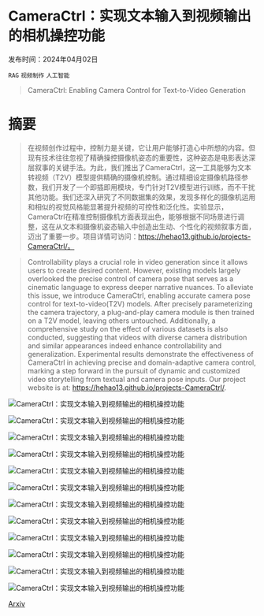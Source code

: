 # CameraCtrl：实现文本输入到视频输出的相机操控功能

发布时间：2024年04月02日

`RAG` `视频制作` `人工智能`

> CameraCtrl: Enabling Camera Control for Text-to-Video Generation

# 摘要

> 在视频创作过程中，控制力是关键，它让用户能够打造心中所想的内容。但现有技术往往忽视了精确操控摄像机姿态的重要性，这种姿态是电影表达深层叙事的关键手法。为此，我们推出了CameraCtrl，这一工具能够为文本转视频（T2V）模型提供精确的摄像机控制。通过精细设定摄像机路径参数，我们开发了一个即插即用模块，专门针对T2V模型进行训练，而不干扰其他功能。我们还深入研究了不同数据集的效果，发现多样化的摄像机运用和相似的视觉风格能显著提升视频的可控性和泛化性。实验显示，CameraCtrl在精准控制摄像机方面表现出色，能够根据不同场景进行调整，这在从文本和摄像机姿态输入中创造出生动、个性化的视频叙事方面，迈出了重要一步。项目详情可访问：https://hehao13.github.io/projects-CameraCtrl/。

> Controllability plays a crucial role in video generation since it allows users to create desired content. However, existing models largely overlooked the precise control of camera pose that serves as a cinematic language to express deeper narrative nuances. To alleviate this issue, we introduce CameraCtrl, enabling accurate camera pose control for text-to-video(T2V) models. After precisely parameterizing the camera trajectory, a plug-and-play camera module is then trained on a T2V model, leaving others untouched. Additionally, a comprehensive study on the effect of various datasets is also conducted, suggesting that videos with diverse camera distribution and similar appearances indeed enhance controllability and generalization. Experimental results demonstrate the effectiveness of CameraCtrl in achieving precise and domain-adaptive camera control, marking a step forward in the pursuit of dynamic and customized video storytelling from textual and camera pose inputs. Our project website is at: https://hehao13.github.io/projects-CameraCtrl/.

![CameraCtrl：实现文本输入到视频输出的相机操控功能](../../../paper_images/2404.02101/x1.png)

![CameraCtrl：实现文本输入到视频输出的相机操控功能](../../../paper_images/2404.02101/x2.png)

![CameraCtrl：实现文本输入到视频输出的相机操控功能](../../../paper_images/2404.02101/x3.png)

![CameraCtrl：实现文本输入到视频输出的相机操控功能](../../../paper_images/2404.02101/x4.png)

![CameraCtrl：实现文本输入到视频输出的相机操控功能](../../../paper_images/2404.02101/x5.png)

![CameraCtrl：实现文本输入到视频输出的相机操控功能](../../../paper_images/2404.02101/x6.png)

![CameraCtrl：实现文本输入到视频输出的相机操控功能](../../../paper_images/2404.02101/x7.png)

![CameraCtrl：实现文本输入到视频输出的相机操控功能](../../../paper_images/2404.02101/x8.png)

![CameraCtrl：实现文本输入到视频输出的相机操控功能](../../../paper_images/2404.02101/x9.png)

![CameraCtrl：实现文本输入到视频输出的相机操控功能](../../../paper_images/2404.02101/x10.png)

![CameraCtrl：实现文本输入到视频输出的相机操控功能](../../../paper_images/2404.02101/x11.png)

![CameraCtrl：实现文本输入到视频输出的相机操控功能](../../../paper_images/2404.02101/x12.png)

[Arxiv](https://arxiv.org/abs/2404.02101)